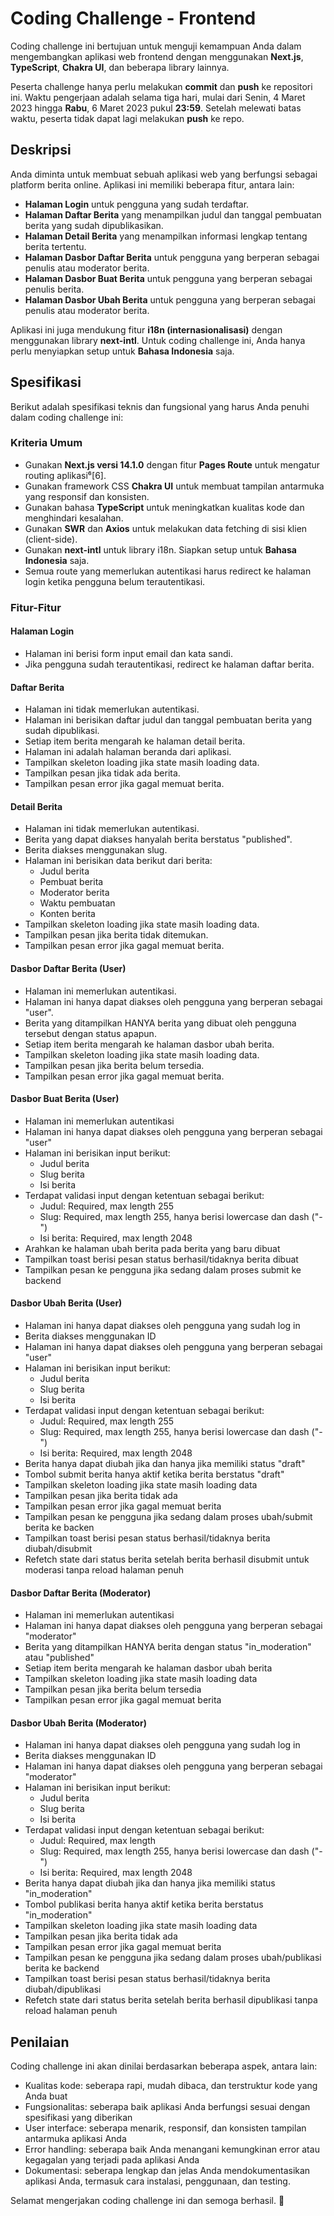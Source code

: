 # Coding Challenge - Frontend

Coding challenge ini bertujuan untuk menguji kemampuan Anda dalam mengembangkan aplikasi web frontend dengan menggunakan **Next.js**, **TypeScript**, **Chakra UI**, dan beberapa library lainnya.

Peserta challenge hanya perlu melakukan **commit** dan **push** ke repositori ini. Waktu pengerjaan adalah selama tiga hari, mulai dari Senin, 4 Maret 2023 hingga **Rabu**, 6 Maret 2023 pukul **23:59**. Setelah melewati batas waktu, peserta tidak dapat lagi melakukan **push** ke repo.

## Deskripsi
Anda diminta untuk membuat sebuah aplikasi web yang berfungsi sebagai platform berita online. Aplikasi ini memiliki beberapa fitur, antara lain:

- **Halaman Login** untuk pengguna yang sudah terdaftar.
- **Halaman Daftar Berita** yang menampilkan judul dan tanggal pembuatan berita yang sudah dipublikasikan.
- **Halaman Detail Berita** yang menampilkan informasi lengkap tentang berita tertentu.
- **Halaman Dasbor Daftar Berita** untuk pengguna yang berperan sebagai penulis atau moderator berita.
- **Halaman Dasbor Buat Berita** untuk pengguna yang berperan sebagai penulis berita.
- **Halaman Dasbor Ubah Berita** untuk pengguna yang berperan sebagai penulis atau moderator berita.

Aplikasi ini juga mendukung fitur **i18n (internasionalisasi)** dengan menggunakan library **next-intl**. Untuk coding challenge ini, Anda hanya perlu menyiapkan setup untuk **Bahasa Indonesia** saja.

## Spesifikasi
Berikut adalah spesifikasi teknis dan fungsional yang harus Anda penuhi dalam coding challenge ini:

### Kriteria Umum
- Gunakan **Next.js versi 14.1.0** dengan fitur **Pages Route** untuk mengatur routing aplikasi⁶[6].
- Gunakan framework CSS **Chakra UI** untuk membuat tampilan antarmuka yang responsif dan konsisten.
- Gunakan bahasa **TypeScript** untuk meningkatkan kualitas kode dan menghindari kesalahan.
- Gunakan **SWR** dan **Axios** untuk melakukan data fetching di sisi klien (client-side).
- Gunakan **next-intl** untuk library i18n. Siapkan setup untuk **Bahasa Indonesia** saja.
- Semua route yang memerlukan autentikasi harus redirect ke halaman login ketika pengguna belum terautentikasi.

### Fitur-Fitur
#### Halaman Login
- Halaman ini berisi form input email dan kata sandi.
- Jika pengguna sudah terautentikasi, redirect ke halaman daftar berita.

#### Daftar Berita
- Halaman ini tidak memerlukan autentikasi.
- Halaman ini berisikan daftar judul dan tanggal pembuatan berita yang sudah dipublikasi.
- Setiap item berita mengarah ke halaman detail berita.
- Halaman ini adalah halaman beranda dari aplikasi.
- Tampilkan skeleton loading jika state masih loading data.
- Tampilkan pesan jika tidak ada berita.
- Tampilkan pesan error jika gagal memuat berita.

#### Detail Berita
- Halaman ini tidak memerlukan autentikasi.
- Berita yang dapat diakses hanyalah berita berstatus "published".
- Berita diakses menggunakan slug.
- Halaman ini berisikan data berikut dari berita:
  - Judul berita
  - Pembuat berita
  - Moderator berita
  - Waktu pembuatan
  - Konten berita
- Tampilkan skeleton loading jika state masih loading data.
- Tampilkan pesan jika berita tidak ditemukan.
- Tampilkan pesan error jika gagal memuat berita.

#### Dasbor Daftar Berita (User)
- Halaman ini memerlukan autentikasi.
- Halaman ini hanya dapat diakses oleh pengguna yang berperan sebagai "user".
- Berita yang ditampilkan HANYA berita yang dibuat oleh pengguna tersebut dengan status apapun.
- Setiap item berita mengarah ke halaman dasbor ubah berita.
- Tampilkan skeleton loading jika state masih loading data.
- Tampilkan pesan jika berita belum tersedia.
- Tampilkan pesan error jika gagal memuat berita.

#### Dasbor Buat Berita (User)
- Halaman ini memerlukan autentikasi
- Halaman ini hanya dapat diakses oleh pengguna yang berperan sebagai "user"
- Halaman ini berisikan input berikut:
  - Judul berita
  - Slug berita
  - Isi berita
- Terdapat validasi input dengan ketentuan sebagai berikut:
  - Judul: Required, max length 255
  - Slug: Required, max length 255, hanya berisi lowercase dan dash ("-")
  - Isi berita: Required, max length 2048
- Arahkan ke halaman ubah berita pada berita yang baru dibuat
- Tampilkan toast berisi pesan status berhasil/tidaknya berita dibuat
- Tampilkan pesan ke pengguna jika sedang dalam proses submit ke backend

#### Dasbor Ubah Berita (User)
- Halaman ini hanya dapat diakses oleh pengguna yang sudah log in
- Berita diakses menggunakan ID
- Halaman ini hanya dapat diakses oleh pengguna yang berperan sebagai "user"
- Halaman ini berisikan input berikut:
  - Judul berita
  - Slug berita
  - Isi berita
- Terdapat validasi input dengan ketentuan sebagai berikut:
  - Judul: Required, max length 255
  - Slug: Required, max length 255, hanya berisi lowercase dan dash ("-")
  - Isi berita: Required, max length 2048
- Berita hanya dapat diubah jika dan hanya jika memiliki status "draft"
- Tombol submit berita hanya aktif ketika berita berstatus "draft"
- Tampilkan skeleton loading jika state masih loading data
- Tampilkan pesan jika berita tidak ada
- Tampilkan pesan error jika gagal memuat berita
- Tampilkan pesan ke pengguna jika sedang dalam proses ubah/submit berita ke backen
- Tampilkan toast berisi pesan status berhasil/tidaknya berita diubah/disubmit
- Refetch state dari status berita setelah berita berhasil disubmit untuk moderasi tanpa reload halaman penuh

#### Dasbor Daftar Berita (Moderator)
- Halaman ini memerlukan autentikasi
- Halaman ini hanya dapat diakses oleh pengguna yang berperan sebagai "moderator"
- Berita yang ditampilkan HANYA berita dengan status "in_moderation" atau "published"
- Setiap item berita mengarah ke halaman dasbor ubah berita
- Tampilkan skeleton loading jika state masih loading data
- Tampilkan pesan jika berita belum tersedia
- Tampilkan pesan error jika gagal memuat berita

#### Dasbor Ubah Berita (Moderator)
- Halaman ini hanya dapat diakses oleh pengguna yang sudah log in
- Berita diakses menggunakan ID
- Halaman ini hanya dapat diakses oleh pengguna yang berperan sebagai "moderator"
- Halaman ini berisikan input berikut:
  - Judul berita
  - Slug berita
  - Isi berita
- Terdapat validasi input dengan ketentuan sebagai berikut:
  - Judul: Required, max length
  - Slug: Required, max length 255, hanya berisi lowercase dan dash ("-")
  - Isi berita: Required, max length 2048
- Berita hanya dapat diubah jika dan hanya jika memiliki status "in_moderation"
- Tombol publikasi berita hanya aktif ketika berita berstatus "in_moderation"
- Tampilkan skeleton loading jika state masih loading data
- Tampilkan pesan jika berita tidak ada
- Tampilkan pesan error jika gagal memuat berita
- Tampilkan pesan ke pengguna jika sedang dalam proses ubah/publikasi berita ke backend
- Tampilkan toast berisi pesan status berhasil/tidaknya berita diubah/dipublikasi
- Refetch state dari status berita setelah berita berhasil dipublikasi tanpa reload halaman penuh

## Penilaian
Coding challenge ini akan dinilai berdasarkan beberapa aspek, antara lain:

- Kualitas kode: seberapa rapi, mudah dibaca, dan terstruktur kode yang Anda buat
- Fungsionalitas: seberapa baik aplikasi Anda berfungsi sesuai dengan spesifikasi yang diberikan
- User interface: seberapa menarik, responsif, dan konsisten tampilan antarmuka aplikasi Anda
- Error handling: seberapa baik Anda menangani kemungkinan error atau kegagalan yang terjadi pada aplikasi Anda
- Dokumentasi: seberapa lengkap dan jelas Anda mendokumentasikan aplikasi Anda, termasuk cara instalasi, penggunaan, dan testing.

Selamat mengerjakan coding challenge ini dan semoga berhasil. 🌟
